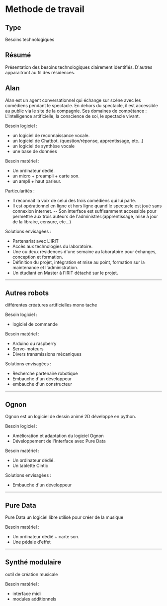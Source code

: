 Methode de travail
==================

Type
----

Besoins technologiques

Résumé
------

Présentation des besoins technologiques clairement identifiés. D'autres apparaitront au fil des résidences.

Alan
---------
Alan est un agent conversationnel qui échange sur scène avec les comédiens pendant le spectacle. En dehors du spectacle, il est accessible au public via le site de la compagnie. Ses domaines de compétance : L'intelligence artificielle, la conscience de soi, le spectacle vivant.

Besoin logiciel :
-  un logiciel de reconnaissance vocale.
-  un logiciel de Chatbot. (question/réponse, apprentissage, etc…)
-  un logiciel de synthèse vocale
-  une base de données

Besoin matériel :
-  Un ordinateur dédié.
-  un micro + preampli + carte son.
-  un ampli + haut parleur.

Particularités : 
-  Il reconnait la voix de celui des trois comédiens qui lui parle.
-  Il est opérationnel en ligne et hors ligne quand le spectacle est joué sans connexion internet.
--  Son interface est suffisamment accessible pour permettre aux trois auteurs de l'administrer.(apprentissage, mise à jour de la libraire, censure, etc…)

Solutions envisagées :
-  Partenariat avec L'IRIT
-  Accès aux technologies du laboratoire.
-  Une ou deux résidences d'une semaine au laboratoire pour échanges, conception et formation. 
-  Définition du projet, intégration et mise au point, formation sur la maintenance et l'administration.
-  Un étudiant en Master à l'IRIT détaché sur le projet.

------------------------------------------------

Autres robots
-------------
différentes créatures artificielles mono tache

Besoin logiciel :
-  logiciel de commande

Besoin matériel :
-  Arduino ou raspberry
-  Servo-moteurs
-  Divers transmissions mécaniques

Solutions envisagées :
-  Recherche partenaire robotique
-  Embauche d'un développeur
-   embauche d'un constructeur

------------------------------------------------

Ognon
-----
Ognon est un logiciel de dessin animé 2D développé en python.

Besoin logiciel :
-  Amélioration et adaptation du logiciel Ognon
-  Développement de l'Interface avec Pure Data

Besoin matériel :
-  Un ordinateur dédié.
-  Un tablette Cintic

Solutions envisagées :
-  Embauche d'un développeur

------------------------------------------------

Pure Data
---------
Pure Data un logiciel libre utilisé pour créer de la musique

Besoin matériel :
-  Un ordinateur dédié + carte son.
-  Une pédale d'effet

------------------------------------------------

Synthé modulaire
----------------
outil de création musicale

Besoin matériel :
-  interface midi
-  modules additionnels
